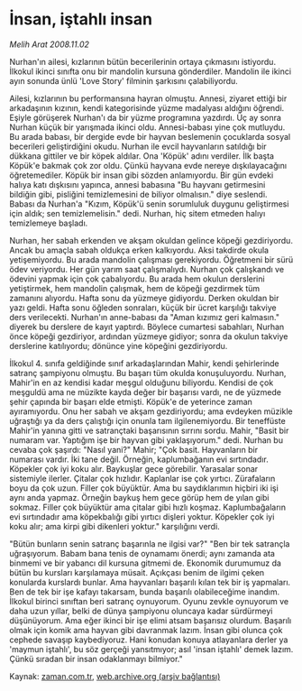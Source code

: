 # İnsan, iştahlı insan

*Melih Arat 2008.11.02*

<tr><td class="metin" colspan="2" style="padding-top: 20px; padding-left: 5px; padding-right: 10px;">Nurhan'ın ailesi, kızlarının bütün becerilerinin ortaya çıkmasını istiyordu. İlkokul ikinci sınıfta onu bir mandolin kursuna gönderdiler. Mandolin ile ikinci ayın sonunda ünlü 'Love Story' filminin şarkısını çalabiliyordu.</td></tr><tr><td class="metin" colspan="2" style="padding-top: 20px; padding-left: 5px; padding-right: 10px;"><p> Ailesi, kızlarının bu performansına hayran olmuştu. Annesi, ziyaret ettiği bir arkadaşının kızının, kendi kategorisinde yüzme madalyası aldığını öğrendi. Eşiyle görüşerek Nurhan'ı da bir yüzme programına yazdırdı. Üç ay sonra Nurhan küçük bir yarışmada ikinci oldu. Annesi-babası yine çok mutluydu. Bu arada babası, bir dergide evde bir hayvan beslemenin çocuklarda sosyal becerileri geliştirdiğini okudu. Nurhan ile evcil hayvanların satıldığı bir dükkana gittiler ve bir köpek aldılar. Ona 'Köpük' adını verdiler. İlk başta Köpük'e bakmak çok zor oldu. Çünkü hayvana evde nereye dışkılayacağını öğretemediler. Köpük bir insan gibi sözden anlamıyordu. Bir gün evdeki halıya katı dışkısını yapınca, annesi babasına "Bu hayvanı getirmesini bildiğin gibi, pisliğini temizlemesini de biliyor olmalısın." diye seslendi. Babası da Nurhan'a "Kızım, Köpük'ü senin sorumluluk duygunu geliştirmesi için aldık; sen temizlemelisin." dedi. Nurhan, hiç sitem etmeden halıyı temizlemeye başladı.
<p>Nurhan, her sabah erkenden ve akşam okuldan gelince köpeği gezdiriyordu. Ancak bu amaçla sabah oldukça erken kalkıyordu. Aksi takdirde okula yetişemiyordu. Bu arada mandolin çalışması gerekiyordu. Öğretmeni bir sürü ödev veriyordu. Her gün yarım saat çalışmalıydı. Nurhan çok çalışkandı ve ödevini yapmak için çok çabalıyordu. Bu arada hem okulun derslerini yetiştirmek, hem mandolin çalışmak, hem de köpeği gezdirmek tüm zamanını alıyordu. Hafta sonu da yüzmeye gidiyordu. Derken okuldan bir yazı geldi. Hafta sonu öğleden sonraları, küçük bir ücret karşılığı takviye ders verilecekti. Nurhan'ın anne-babası da "Aman kızımız geri kalmasın." diyerek bu derslere de kayıt yaptırdı. Böylece cumartesi sabahları, Nurhan önce köpeği gezdiriyor, ardından yüzmeye gidiyor; sonra da okulun takviye derslerine katılıyordu; dönünce yine köpeğini gezdiriyordu. 
<p>İlkokul 4. sınıfa geldiğinde sınıf arkadaşlarından Mahir, kendi şehirlerinde satranç şampiyonu olmuştu. Bu başarı tüm okulda konuşuluyordu. Nurhan, Mahir'in en az kendisi kadar meşgul olduğunu biliyordu. Kendisi de çok meşguldü ama ne müzikte kayda değer bir başarısı vardı, ne de yüzmede şehir çapında bir başarı elde etmişti. Köpük'e de yeterince zaman ayıramıyordu. Onu her sabah ve akşam gezdiriyordu; ama evdeyken müzikle uğraştığı ya da ders çalıştığı için onunla tam ilgilenemiyordu. Bir teneffüste Mahir'in yanına gitti ve satrançtaki başarısının sırrını sordu. Mahir, "Basit bir numaram var. Yaptığım işe bir hayvan gibi yaklaşıyorum." dedi. Nurhan bu cevaba çok şaşırdı: "Nasıl yani?" Mahir; "Çok basit. Hayvanların bir numarası vardır. İki tane değil. Örneğin, kaplumbağanın evi sırtındadır. Köpekler çok iyi koku alır. Baykuşlar gece görebilir. Yarasalar sonar sistemiyle ilerler. Çitalar çok hızlıdır. Kaplanlar ise çok yırtıcı. Zürafaların boyu da çok uzun. Filler çok büyüktür. Ama bu saydıklarımın hiçbiri iki işi aynı anda yapmaz. Örneğin baykuş hem gece görüp hem de yılan gibi sokmaz. Filler çok büyüktür ama çitalar gibi hızlı koşmaz. Kaplumbağaların evi sırtındadır ama köpekbalığı gibi yırtıcı dişleri yoktur. Köpekler çok iyi koku alır; ama kirpi gibi dikenleri yoktur." karşılığını verdi. 
<p>"Bütün bunların senin satranç başarınla ne ilgisi var?" "Ben bir tek satrançla uğraşıyorum. Babam bana tenis de oynamamı önerdi; aynı zamanda ata binmemi ve bir yabancı dil kursuna gitmemi de. Ekonomik durumumuz da bütün bu kursları karşılamaya müsait. Açıkçası benim de ilgimi çeken konularda kurslardı bunlar. Ama hayvanları başarılı kılan tek bir iş yapmaları. Ben de tek bir işe kafayı takarsam, bunda başarılı olabileceğime inandım. İlkokul birinci sınıftan beri satranç oynuyorum. Oyunu zevkle oynuyorum ve daha uzun yıllar, belki de dünya şampiyonu oluncaya kadar sürdürmeyi düşünüyorum. Ama eğer ikinci bir işe elimi atsam başarısız olurdum. Başarılı olmak için komik ama hayvan gibi davranmak lazım. İnsan gibi olunca çok cephede savaşıp kaybediyoruz. Hani konudan konuya atlayanlara derler ya 'maymun iştahlı', bu söz gerçeği yansıtmıyor; asıl 'insan iştahlı' demek lazım. Çünkü sıradan bir insan odaklanmayı bilmiyor."<br/></p></p></p></p></td></tr>

Kaynak: [zaman.com.tr](http://zaman.com.tr/yazar.do?yazino=755844), [web.archive.org (arşiv bağlantısı)](http://web.archive.org/web/20090113121652/http://www.zaman.com.tr:80/yazar.do?yazino=755844)

